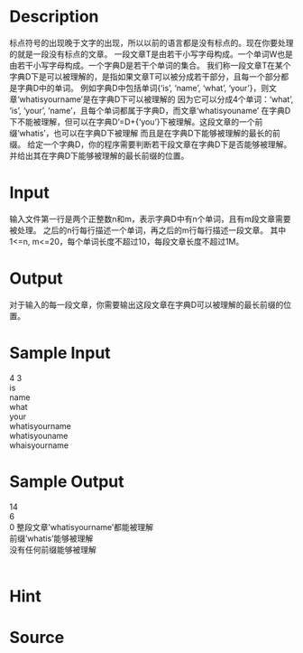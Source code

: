 
# Description

<div class="content"><p>标点符号的出现晚于文字的出现，所以以前的语言都是没有标点的。现在你要处理的就是一段没有标点的文章。 一段文章T是由若干小写字母构成。一个单词W也是由若干小写字母构成。一个字典D是若干个单词的集合。 我们称一段文章T在某个字典D下是可以被理解的，是指如果文章T可以被分成若干部分，且每一个部分都是字典D中的单词。 例如字典D中包括单词{‘is’, ‘name’, ‘what’, ‘your’}，则文章‘whatisyourname’是在字典D下可以被理解的 因为它可以分成4个单词：‘what’, ‘is’, ‘your’, ‘name’，且每个单词都属于字典D，而文章‘whatisyouname’ 在字典D下不能被理解，但可以在字典D’=D+{‘you’}下被理解。这段文章的一个前缀‘whatis’，也可以在字典D下被理解 而且是在字典D下能够被理解的最长的前缀。 给定一个字典D，你的程序需要判断若干段文章在字典D下是否能够被理解。 并给出其在字典D下能够被理解的最长前缀的位置。</p></div>

# Input

<div class="content"><p>输入文件第一行是两个正整数n和m，表示字典D中有n个单词，且有m段文章需要被处理。 之后的n行每行描述一个单词，再之后的m行每行描述一段文章。 其中1&lt;=n, m&lt;=20，每个单词长度不超过10，每段文章长度不超过1M。</p></div>

# Output

<div class="content"><p>对于输入的每一段文章，你需要输出这段文章在字典D可以被理解的最长前缀的位置。</p></div>

# Sample Input

<div class="content"><span class="sampledata">4 3<br/>
is<br/>
name<br/>
what<br/>
your<br/>
whatisyourname<br/>
whatisyouname<br/>
whaisyourname<br/>
</span></div>

# Sample Output

<div class="content"><span class="sampledata">14<br/>
6<br/>
0	整段文章’whatisyourname’都能被理解<br/>
前缀’whatis’能够被理解<br/>
没有任何前缀能够被理解<br/>
<br/>
</span></div>

# Hint

<div class="content"><p></p></div>

# Source

<div class="content"><p><a href="problemset.php?search="></a></p></div>

